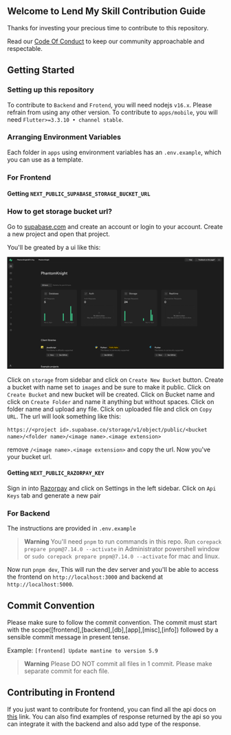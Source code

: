 ## Welcome to Lend My Skill Contribution Guide

Thanks for investing your precious time to contribute to this repository.

Read our [Code Of Conduct](/CODE_OF_CONDUCT.md) to keep our community approachable and respectable.

## Getting Started

### Setting up this repository

To contribute to `Backend` and `Frotend`, you will need nodejs `v16.x`. Please refrain from using any other version. To contribute to `apps/mobile`, you will need `Flutter>=3.3.10 • channel stable`.

### Arranging Environment Variables

Each folder in `apps` using environment variables has an `.env.example`, which you can use as a template.

### For Frontend

#### Getting `NEXT_PUBLIC_SUPABASE_STORAGE_BUCKET_URL`

### How to get storage bucket url?

Go to [supabase.com](https://app.supabase.com) and create an account or login to your account. Create a new project and open that project.

You'll be greated by a ui like this:

![image](/assets/dashboard.png)

Click on `storage` from sidebar and click on `Create New Bucket` button. Create a bucket with name set to `images` and be sure to make it public. Click on `Create Bucket` and new bucket will be created. Click on Bucket name and click on `Create Folder` and name it anything but without spaces. Click on folder name and upload any file. Click on uploaded file and click on `Copy URL`. The url will look something like this:

```
https://<project id>.supabase.co/storage/v1/object/public/<bucket name>/<folder name>/<image name>.<image extension>
```

remove `/<image name>.<image extension>` and copy the url. Now you've your bucket url.

#### Getting `NEXT_PUBLIC_RAZORPAY_KEY`

Sign in into [Razorpay](https://razorpay.com) and click on Settings in the left sidebar. Click on `Api Keys` tab and generate a new pair

### For Backend

The instructions are provided in `.env.example`

> **Warning**
> You'll need `pnpm` to run commands in this repo.
> Run `corepack prepare pnpm@7.14.0 --activate` in Administrator powershell window or `sudo corepack prepare pnpm@7.14.0 --activate` for mac and linux.

Now run `pnpm dev`, This will run the dev server and you'll be able to access the frontend on `http://localhost:3000` and backend at `http://localhost:5000`.

## Commit Convention

Please make sure to follow the commit convention. The commit must start with the scope([frontend],[backend],[db],[app],[misc],[info]) followed by a sensible commit message in present tense.

Example: `[frontend] Update mantine to version 5.9`

> **Warning**
> Please DO NOT commit all files in 1 commit. Please make separate commit for each file.

## Contributing in Frontend

If you just want to contribute for frontend, you can find all the api docs on [this](https://phantomknight287.github.io/lend-my-skill/) link. You can also find examples of response returned by the api so you can integrate it with the backend and also add type of the response.
